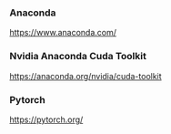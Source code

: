 ### Anaconda
https://www.anaconda.com/

### Nvidia Anaconda Cuda Toolkit
https://anaconda.org/nvidia/cuda-toolkit

### Pytorch
https://pytorch.org/

